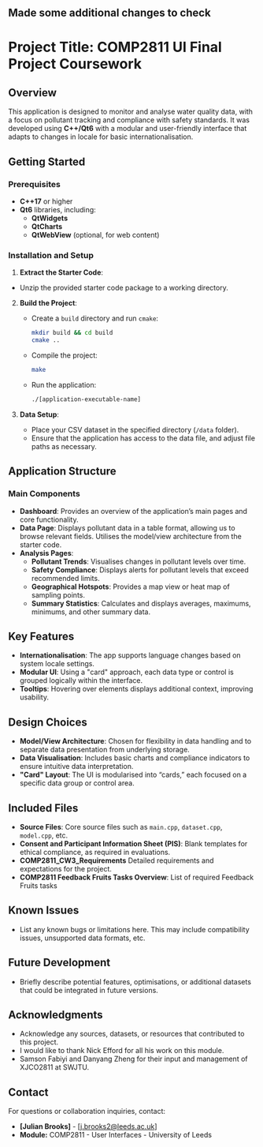 ## Made some additional changes to check


# Project Title: COMP2811 UI Final Project Coursework

## Overview
This application is designed to monitor and analyse water quality data, with a focus on pollutant tracking and compliance with safety standards. It was developed using **C++/Qt6** with a modular and user-friendly interface that adapts to changes in locale for basic internationalisation.

## Getting Started

### Prerequisites
- **C++17** or higher
- **Qt6** libraries, including:
    - **QtWidgets**
    - **QtCharts**
    - **QtWebView** (optional, for web content)

### Installation and Setup
1. **Extract the Starter Code**: 
 - Unzip the provided starter code package to a working directory.
2. **Build the Project**:
    - Create a `build` directory and run `cmake`:
      ```bash
      mkdir build && cd build
      cmake ..
      ```
    - Compile the project:
      ```bash
      make
      ```
    - Run the application:
      ```bash
      ./[application-executable-name]
      ```

3. **Data Setup**:
    - Place your CSV dataset in the specified directory (`/data` folder).
    - Ensure that the application has access to the data file, and adjust file paths as necessary.

## Application Structure

### Main Components
- **Dashboard**: Provides an overview of the application’s main pages and core functionality.
- **Data Page**: Displays pollutant data in a table format, allowing us to browse relevant fields. Utilises the model/view architecture from the starter code.
- **Analysis Pages**:
    - **Pollutant Trends**: Visualises changes in pollutant levels over time.
    - **Safety Compliance**: Displays alerts for pollutant levels that exceed recommended limits.
    - **Geographical Hotspots**: Provides a map view or heat map of sampling points.
    - **Summary Statistics**: Calculates and displays averages, maximums, minimums, and other summary data.

## Key Features
- **Internationalisation**: The app supports language changes based on system locale settings.
- **Modular UI**: Using a "card" approach, each data type or control is grouped logically within the interface.
- **Tooltips**: Hovering over elements displays additional context, improving usability.

## Design Choices
- **Model/View Architecture**: Chosen for flexibility in data handling and to separate data presentation from underlying storage.
- **Data Visualisation**: Includes basic charts and compliance indicators to ensure intuitive data interpretation.
- **"Card" Layout**: The UI is modularised into “cards,” each focused on a specific data group or control area.

## Included Files
- **Source Files**: Core source files such as `main.cpp`, `dataset.cpp`, `model.cpp`, etc.
- **Consent and Participant Information Sheet (PIS)**: Blank templates for ethical compliance, as required in evaluations.
- **COMP2811_CW3_Requirements** Detailed requirements and expectations for the project.
- **COMP2811 Feedback Fruits Tasks Overview**: List of required Feedback Fruits tasks
## Known Issues
- List any known bugs or limitations here. This may include compatibility issues, unsupported data formats, etc.

## Future Development
- Briefly describe potential features, optimisations, or additional datasets that could be integrated in future versions.

## Acknowledgments
- Acknowledge any sources, datasets, or resources that contributed to this project.
- I would like to thank Nick Efford for all his work on this module.
- Samson Fabiyi and Danyang Zheng for their input and management of XJCO2811 at SWJTU.

## Contact
For questions or collaboration inquiries, contact:
- **[Julian Brooks]** - [j.brooks2@leeds.ac.uk]
- **Module:** COMP2811 - User Interfaces - University of Leeds
